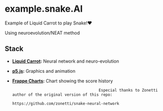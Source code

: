 # example.snake.AI
Example of Liquid Carrot to play Snake!♥


Using neuroevolution/NEAT method
## Stack

* **[Liquid Carrot](https://liquidcarrot.io/):** Neural network and neuro-evolution
* **[p5.js](https://p5js.org/):** Graphics and animation
* **[Frappe Charts](https://frappe.github.io/charts/):** Chart showing the score history






                                            Especial thanks to Zonetti author of the original version of this repo:
                                                                    https://github.com/zonetti/snake-neural-network
